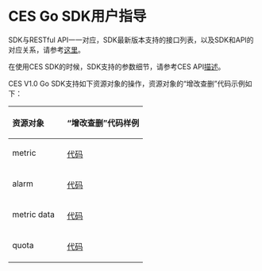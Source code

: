 # CES Go SDK用户指导<a name="sdk_03_0021"></a>

SDK与RESTful API一一对应，SDK最新版本支持的接口列表，以及SDK和API的对应关系，请参考[这里](GO-CES.md)。

在使用CES SDK的时候，SDK支持的参数细节，请参考CES API[描述](https://support.huaweicloud.com/api-ces/ces_03_0001.html)。

CES V1.0 Go SDK支持如下资源对象的操作，资源对象的“增改查删”代码示例如下：

<a name="table1827067191917"></a>
<table><thead align="left"><tr id="row1239047151914"><th class="cellrowborder" valign="top" width="40.63%" id="mcps1.1.3.1.1"><p id="p15366142832614"><a name="p15366142832614"></a><a name="p15366142832614"></a><strong id="b2366828182618"><a name="b2366828182618"></a><a name="b2366828182618"></a>资源对象</strong></p>
</th>
<th class="cellrowborder" valign="top" width="59.37%" id="mcps1.1.3.1.2"><p id="p1036692842612"><a name="p1036692842612"></a><a name="p1036692842612"></a><strong id="b1336612818262"><a name="b1336612818262"></a><a name="b1336612818262"></a>“增改查删”代码样例</strong></p>
</th>
</tr>
</thead>
<tbody><tr id="row2039217201917"><td class="cellrowborder" valign="top" width="40.63%" headers="mcps1.1.3.1.1 "><p id="p1836662852619"><a name="p1836662852619"></a><a name="p1836662852619"></a>metric</p>
</td>
<td class="cellrowborder" valign="top" width="59.37%" headers="mcps1.1.3.1.2 "><p id="p123669285261"><a name="p123669285261"></a><a name="p123669285261"></a><a href="https://github.com/huaweicloud/huaweicloud-sdk-go/blob/master/examples/ces/v1/metric.go" target="_blank" rel="noopener noreferrer">代码</a></p>
</td>
</tr>
<tr id="row18392674191"><td class="cellrowborder" valign="top" width="40.63%" headers="mcps1.1.3.1.1 "><p id="p236616281267"><a name="p236616281267"></a><a name="p236616281267"></a>alarm</p>
</td>
<td class="cellrowborder" valign="top" width="59.37%" headers="mcps1.1.3.1.2 "><p id="p636613282268"><a name="p636613282268"></a><a name="p636613282268"></a><a href="https://github.com/huaweicloud/huaweicloud-sdk-go/blob/master/examples/ces/v1/alarm.go" target="_blank" rel="noopener noreferrer">代码</a></p>
</td>
</tr>
<tr id="row03925741913"><td class="cellrowborder" valign="top" width="40.63%" headers="mcps1.1.3.1.1 "><p id="p9366162812264"><a name="p9366162812264"></a><a name="p9366162812264"></a>metric data</p>
</td>
<td class="cellrowborder" valign="top" width="59.37%" headers="mcps1.1.3.1.2 "><p id="p153664284265"><a name="p153664284265"></a><a name="p153664284265"></a><a href="https://github.com/huaweicloud/huaweicloud-sdk-go/blob/master/examples/ces/v1/metricdata.go" target="_blank" rel="noopener noreferrer">代码</a></p>
</td>
</tr>
<tr id="row439219712195"><td class="cellrowborder" valign="top" width="40.63%" headers="mcps1.1.3.1.1 "><p id="p13366192813266"><a name="p13366192813266"></a><a name="p13366192813266"></a>quota</p>
</td>
<td class="cellrowborder" valign="top" width="59.37%" headers="mcps1.1.3.1.2 "><p id="p12367828192610"><a name="p12367828192610"></a><a name="p12367828192610"></a><a href="https://github.com/huaweicloud/huaweicloud-sdk-go/blob/master/examples/ces/v1/quotas.go" target="_blank" rel="noopener noreferrer">代码</a></p>
</td>
</tr>
</tbody>
</table>

